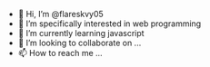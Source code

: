 - 👋 Hi, I’m @flareskvy05
- 👀 I’m specifically interested in web programming
- 🌱 I’m currently learning javascript
- 💞️ I’m looking to collaborate on ...
- 📫 How to reach me ...

<!---
flareskvy05/flareskvy05 is a ✨ special ✨ repository because its `README.md` (this file) appears on your GitHub profile.
You can click the Preview link to take a look at your changes.
--->
